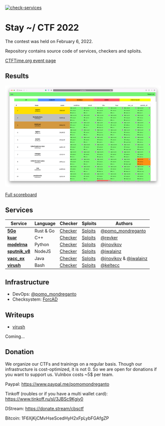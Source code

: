 [![check-services](https://github.com/C4T-BuT-S4D/stay-home-ctf-2021/actions/workflows/check-services.yml/badge.svg?branch=master&event=push)](https://github.com/C4T-BuT-S4D/stay-home-ctf-2021/actions/workflows/check-services.yml)

# Stay ~/ CTF 2022

The contest was held on February 6, 2022.

Repository contains source code of services, checkers and sploits.

[CTFTime.org event page](https://ctftime.org/event/1463)


## Results

![Top](scoreboard/top.png)

[Full scoreboard](scoreboard/full.png)


## Services

| Service | Language | Checker | Sploits | Authors |
|---------|----------|---------|---------|---------|
| **[5Go](services/5Go/)** | Rust & Go | [Checker](checkers/5Go/) | [Sploits](sploits/5Go/) | [@pomo_mondreganto](https://github.com/pomo-mondreganto) |
| **[kuar](services/kuar/)** | C++ | [Checker](checkers/kuar/) | [Sploits](sploits/kuar/) | [@revker](https://github.com/revervand) |
| **[modelrna](services/modelrna/)** | Python | [Checker](checkers/modelrna/) | [Sploits](sploits/modelrna/) | [@jnovikov](https://github.com/jnovikov) |
| **[sputnik_v8](services/sputnik_v8/)** | NodeJS | [Checker](checkers/sputnik_v8/) | [Sploits](sploits/sputnik_v8/) | [@iwalainz](https://github.com/iwalainz) |
| **[vacc_ex](services/vacc_ex/)** | Java | [Checker](checkers/vacc_ex/) | [Sploits](sploits/vacc_ex/) | [@jnovikov](https://github.com/jnovikov) & [@iwalainz](https://github.com/iwalainz) |
| **[virush](services/virush/)** | Bash | [Checker](checkers/virush/) | [Sploits](sploits/virush/) | [@keltecc](https://github.com/keltecc) |


## Infrastructure

- DevOps: [@pomo_mondreganto](https://github.com/pomo-mondreganto)
- Checksystem: [ForcAD](https://github.com/pomo-mondreganto/ForcAD)


## Writeups

- [virush](/sploits/virush/)

Coming...

## Donation

We organize our CTFs and trainings on a regular basis. Though our infrastructure is cost-optimized, it is not 0. So we are open for donations if you want to support us. Vulnbox costs ~5$ per team.

Paypal: https://www.paypal.me/pomomondreganto

Tinkoff (roubles or if you have a multi wallet card): https://www.tinkoff.ru/sl/3JBSc9Kgiy0

DStream: https://donate.stream/cbsctf

Bitcoin: 1F6XjKjCMvHseScedHyH2xFpLybFGAfgZP
